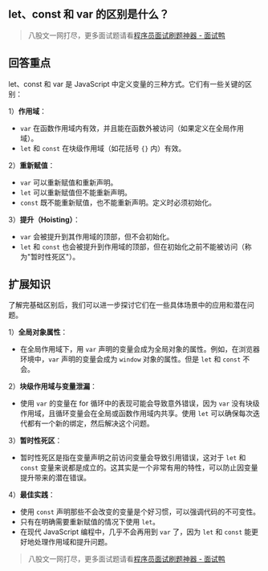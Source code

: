 ## let、const 和 var 的区别是什么？
> 八股文一网打尽，更多面试题请看[程序员面试刷题神器 - 面试鸭](https://www.mianshiya.com/)

## 回答重点

let、const 和 var 是 JavaScript 中定义变量的三种方式。它们有一些关键的区别：

1）**作用域**：
- `var` 在函数作用域内有效，并且能在函数外被访问（如果定义在全局作用域）。
- `let` 和 `const` 在块级作用域（如花括号 `{}` 内）有效。

2）**重新赋值**：
- `var` 可以重新赋值和重新声明。
- `let` 可以重新赋值但不能重新声明。
- `const` 既不能重新赋值，也不能重新声明。定义时必须初始化。

3）**提升（Hoisting）**：
- `var` 会被提升到其作用域的顶部，但不会初始化。
- `let` 和 `const` 也会被提升到作用域的顶部，但在初始化之前不能被访问（称为"暂时性死区"）。

## 扩展知识

了解完基础区别后，我们可以进一步探讨它们在一些具体场景中的应用和潜在问题。

1）**全局对象属性**：
- 在全局作用域下，用 `var` 声明的变量会成为全局对象的属性。例如，在浏览器环境中，`var` 声明的变量会成为 `window` 对象的属性。但是 `let` 和 `const` 不会。

2）**块级作用域与变量泄漏**：
- 使用 `var` 的变量在 for 循环中的表现可能会导致意外错误，因为 `var` 没有块级作用域，且循环变量会在全局或函数作用域内共享。使用 `let` 可以确保每次迭代都有一个新的绑定，然后解决这个问题。

3）**暂时性死区**：
- 暂时性死区是指在变量声明之前访问变量会导致引用错误，这对于 `let` 和 `const` 变量来说都是成立的。这其实是一个非常有用的特性，可以防止因变量提升带来的潜在错误。

4）**最佳实践**：
- 使用 `const` 声明那些不会改变的变量是个好习惯，可以强调代码的不可变性。
- 只有在明确需要重新赋值的情况下使用 `let`。
- 在现代 JavaScript 编程中，几乎不会再用到 `var` 了，因为 `let` 和 `const` 能更好地处理作用域和提升问题。



> 八股文一网打尽，更多面试题请看[程序员面试刷题神器 - 面试鸭](https://www.mianshiya.com/)